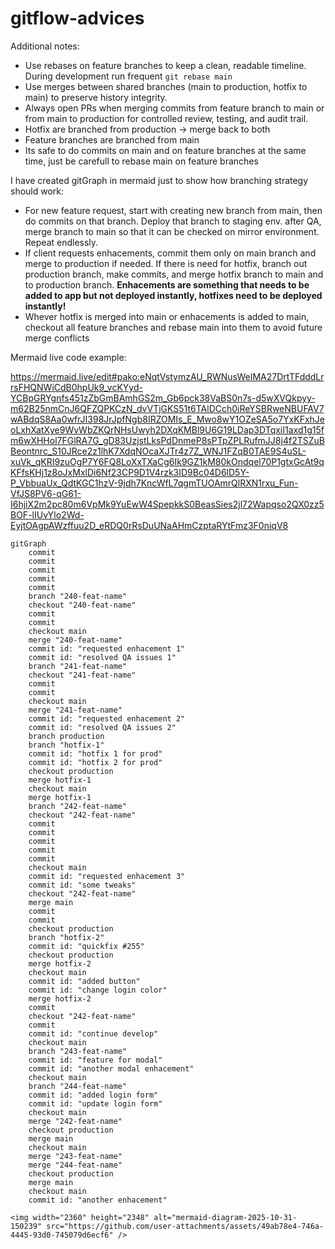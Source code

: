 # gitflow-advices

Additional notes: 

- Use rebases on feature branches to keep a clean, readable timeline. During development run frequent `git rebase main` 
- Use merges between shared branches (main to production, hotfix to main) to preserve history integrity.
- Always open PRs when merging commits from feature branch to main or from main to production for controlled review, testing, and audit trail.
- Hotfix are branched from production → merge back to both
- Feature branches are branched from main
- Its safe to do commits on main and on feature branches at the same time, just be carefull to rebase main on feature branches

I have created gitGraph in mermaid just to show how branching strategy should work: 

- For new feature request, start with creating new branch from main, then do commits on that branch. Deploy that branch to staging env. after QA, merge branch to main so that it can be checked on mirror environment. Repeat endlessly. 
- If client requests enhacements, commit them only on main branch and merge to production if needed. If there is need for hotfix, branch out production branch, make commits, and merge hotfix branch to main and to production branch. **Enhacements are something that needs to be added to app but not deployed instantly, hotfixes need to be deployed instantly!**
- Whever hotfix is merged into main or enhacements is added to main, checkout all feature branches and rebase main into them to avoid future merge conflicts 

Mermaid live code example: 

https://mermaid.live/edit#pako:eNqtVstymzAU_RWNusWeIMA27DrtTFdddLrrsFHQNWiCdB0hpUk9_vcKYyd-YCBpGRYgnfs451zZbGmBAmhGS2m_Gb6pck38VaBS0n7s-d5wXVQkpyy-m62B25nmCnJ6QFZQPKCzN_dvVTjGKS51t6TAlDCch0iReYSBRweNBUFAV7wABdqS8Aa0wfrJI398JrJpfNgb8IRZOMIs_E_Mwo8wY1OZeSA5o7YxKFxhJeoLxhXatXye9WvWbZKQrNHsUwyh2DXqKMBl9U6G19LDap3DTqxiI1axd1g15fm6wXHHol7FGlRA7G_gD83UzjstLksPdDnmeP8sPTpZPLRufmJJ8j4f2TSZuBBeontnrc_S10JRce2z1lhK7XdqNOcaXJTr4z7Z_WNJ1FZqB0TAE9S4uSL-xuVk_qKRI9zuOgP7Y6FQ8LoXxTXaCg6Ik9GZ1kM80kOndqel70P1gtxGcAt9qKFfsKHj1z8oJxMxlDi6Nf23CP9D1V4rzk3ID9Bc04D6lD5Y-P_VbbuaUx_QdtKGC1hzV-9jdh7KncWfL7qgmTUOAmrQlRXN1rxu_Fun-VfJS8PV6-qG61-I6hjiX2m2pc80m6VpMk9YuEwW4SpepkkS0BeasSies2jl72Wapqso2QX0zz5BOF-lIUvYIo2Wd-EyjtOAgpAWzffuu2D_eRDQ0rRsDuUNaAHmCzptaRYtFmz3F0niqV8

``` 
gitGraph
    commit
    commit
    commit
    commit
    commit
    branch "240-feat-name"
    checkout "240-feat-name"
    commit
    commit
    checkout main
    merge "240-feat-name"
    commit id: "requested enhacement 1"
    commit id: "resolved QA issues 1"
    branch "241-feat-name"
    checkout "241-feat-name"
    commit
    commit
    checkout main
    merge "241-feat-name"
    commit id: "requested enhacement 2"
    commit id: "resolved QA issues 2" 
    branch production
    branch "hotfix-1"
    commit id: "hotfix 1 for prod"
    commit id: "hotfix 2 for prod"
    checkout production
    merge hotfix-1
    checkout main
    merge hotfix-1
    branch "242-feat-name"
    checkout "242-feat-name"
    commit
    commit
    commit
    commit
    commit
    checkout main
    commit id: "requested enhacement 3"
    commit id: "some tweaks"
    checkout "242-feat-name"
    merge main
    commit
    commit
    checkout production
    branch "hotfix-2"
    commit id: "quickfix #255"
    checkout production
    merge hotfix-2
    checkout main
    commit id: "added button"
    commit id: "change login color"
    merge hotfix-2
    commit
    checkout "242-feat-name"
    commit
    commit id: "continue develop"
    checkout main
    branch "243-feat-name"
    commit id: "feature for modal"
    commit id: "another modal enhacement"
    checkout main
    branch "244-feat-name"
    commit id: "added login form"
    commit id: "update login form"
    checkout main
    merge "242-feat-name"
    checkout production
    merge main
    checkout main
    merge "243-feat-name"
    merge "244-feat-name"
    checkout production
    merge main
    checkout main
    commit id: "another enhacement"
```

    <img width="2360" height="2348" alt="mermaid-diagram-2025-10-31-150239" src="https://github.com/user-attachments/assets/49ab78e4-746a-4445-93d0-745079d6ecf6" />


